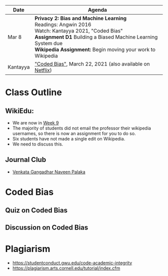 |Date|Agenda|
|-------|-----------|
|Mar  8 |**Privacy 2: Bias and Machine Learning**<br>Readings: Angwin 2016 <br/>Watch: Kantayya 2021, "Coded Bias"<br/>**Assignment D1** Building a Biased Machine Learning System due<br />**Wikipedia Assignment:** Begin moving your work to Wikipedia|
| Kantayya                 | ["Coded Bias"](https://www.pbs.org/independentlens/documentaries/coded-bias/), March 22, 2021 (also available on [Netflix](https://www.netflix.com/title/81328723)) | 2021 |

# Class Outline

## WikiEdu:
* We are now in [Week 9](https://dashboard.wikiedu.org/courses/George_Washington_University/DATS_6450_-_Ethics_for_Data_Science_(Spring_Semester_2022)/timeline#week-9)
* The majority of students did not email the professor their wikipedia usernames, so there is now an assignment for you to do so.
* Six students have not made a single edit on Wikipedia.
* We need to discuss this.

## Journal Club
* [Venkata Gangadhar Naveen Palaka](https://docs.google.com/presentation/d/1Z1Y9gGIyDNgAeVkipa58IW0UHn3S6Jut?rtpof=true&authuser=simsong%40gmail.com&usp=drive_fs)

# Coded Bias
## Quiz on Coded Bias
## Discussion on Coded Bias

# Plagiarism
* https://studentconduct.gwu.edu/code-academic-integrity
* https://plagiarism.arts.cornell.edu/tutorial/index.cfm

